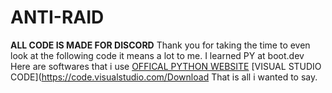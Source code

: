 # ANTI-RAID
**ALL CODE IS MADE FOR DISCORD**
Thank you for taking the time to even look at the following code it means a lot to me.
I learned PY at boot.dev
Here are softwares that i use 
[OFFICAL PYTHON WEBSITE](https://www.python.org/)
[VISUAL STUDIO CODE](https://code.visualstudio.com/Download
That is all i wanted to say.
